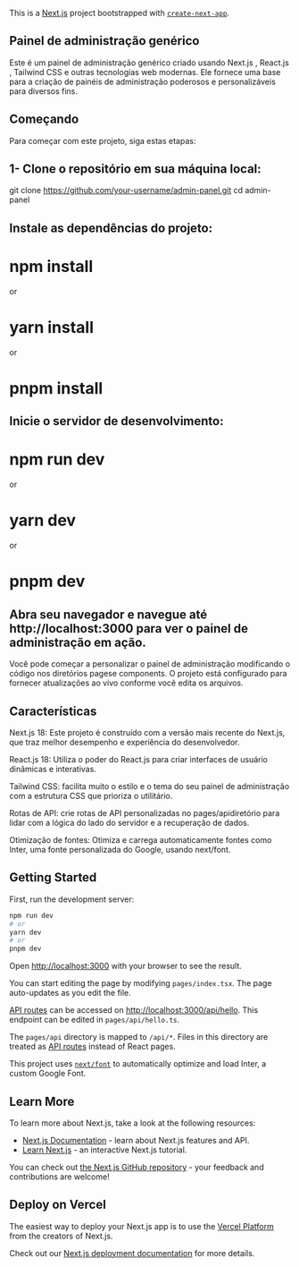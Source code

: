 This is a [Next.js](https://nextjs.org/) project bootstrapped with [`create-next-app`](https://github.com/vercel/next.js/tree/canary/packages/create-next-app).
## Painel de administração genérico
Este é um painel de administração genérico criado usando Next.js , React.js , Tailwind CSS e outras tecnologias web modernas. Ele fornece uma base para a criação de painéis de administração poderosos e personalizáveis ​​para diversos fins.

## Começando
Para começar com este projeto, siga estas etapas:

## 1- Clone o repositório em sua máquina local:

git clone https://github.com/your-username/admin-panel.git
cd admin-panel

## Instale as dependências do projeto:

# npm install
 or
# yarn install
 or
# pnpm install

## Inicie o servidor de desenvolvimento:

# npm run dev
 or
# yarn dev
 or
# pnpm dev

## Abra seu navegador e navegue até http://localhost:3000 para ver o painel de administração em ação.

Você pode começar a personalizar o painel de administração modificando o código nos diretórios pagese components. O projeto está configurado para fornecer atualizações ao vivo conforme você edita os arquivos.

## Características
Next.js 18: Este projeto é construído com a versão mais recente do Next.js, que traz melhor desempenho e experiência do desenvolvedor.

React.js 18: Utiliza o poder do React.js para criar interfaces de usuário dinâmicas e interativas.

Tailwind CSS: facilita muito o estilo e o tema do seu painel de administração com a estrutura CSS que prioriza o utilitário.

Rotas de API: crie rotas de API personalizadas no pages/apidiretório para lidar com a lógica do lado do servidor e a recuperação de dados.

Otimização de fontes: Otimiza e carrega automaticamente fontes como Inter, uma fonte personalizada do Google, usando next/font.

## Getting Started

First, run the development server:

```bash
npm run dev
# or
yarn dev
# or
pnpm dev
```

Open [http://localhost:3000](http://localhost:3000) with your browser to see the result.

You can start editing the page by modifying `pages/index.tsx`. The page auto-updates as you edit the file.

[API routes](https://nextjs.org/docs/api-routes/introduction) can be accessed on [http://localhost:3000/api/hello](http://localhost:3000/api/hello). This endpoint can be edited in `pages/api/hello.ts`.

The `pages/api` directory is mapped to `/api/*`. Files in this directory are treated as [API routes](https://nextjs.org/docs/api-routes/introduction) instead of React pages.

This project uses [`next/font`](https://nextjs.org/docs/basic-features/font-optimization) to automatically optimize and load Inter, a custom Google Font.

## Learn More

To learn more about Next.js, take a look at the following resources:

- [Next.js Documentation](https://nextjs.org/docs) - learn about Next.js features and API.
- [Learn Next.js](https://nextjs.org/learn) - an interactive Next.js tutorial.

You can check out [the Next.js GitHub repository](https://github.com/vercel/next.js/) - your feedback and contributions are welcome!

## Deploy on Vercel

The easiest way to deploy your Next.js app is to use the [Vercel Platform](https://vercel.com/new?utm_medium=default-template&filter=next.js&utm_source=create-next-app&utm_campaign=create-next-app-readme) from the creators of Next.js.

Check out our [Next.js deployment documentation](https://nextjs.org/docs/deployment) for more details.
